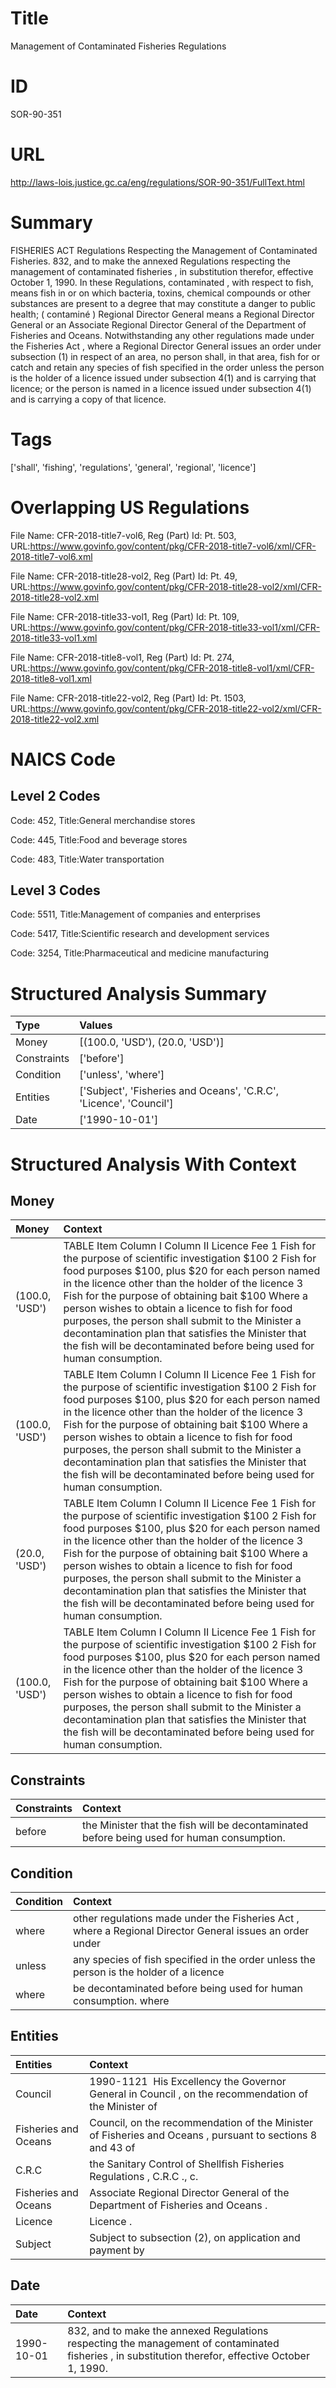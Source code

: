 # Title
Management of Contaminated Fisheries Regulations


# ID
SOR-90-351

# URL
http://laws-lois.justice.gc.ca/eng/regulations/SOR-90-351/FullText.html


# Summary
FISHERIES ACT Regulations Respecting the Management of Contaminated Fisheries.
832, and to make the annexed  Regulations respecting the management of contaminated fisheries , in substitution therefor, effective October 1, 1990.
In these Regulations, contaminated , with respect to fish, means fish in or on which bacteria, toxins, chemical compounds or other substances are present to a degree that may constitute a danger to public health; ( contaminé ) Regional Director General  means a Regional Director General or an Associate Regional Director General of the Department of Fisheries and Oceans.
Notwithstanding any other regulations made under the  Fisheries Act , where a Regional Director General issues an order under subsection (1) in respect of an area, no person shall, in that area, fish for or catch and retain any species of fish specified in the order unless the person is the holder of a licence issued under subsection 4(1) and is carrying that licence; or the person is named in a licence issued under subsection 4(1) and is carrying a copy of that licence.


# Tags
['shall', 'fishing', 'regulations', 'general', 'regional', 'licence']


# Overlapping US Regulations
File Name: CFR-2018-title7-vol6, Reg (Part) Id: Pt. 503, URL:https://www.govinfo.gov/content/pkg/CFR-2018-title7-vol6/xml/CFR-2018-title7-vol6.xml

File Name: CFR-2018-title28-vol2, Reg (Part) Id: Pt. 49, URL:https://www.govinfo.gov/content/pkg/CFR-2018-title28-vol2/xml/CFR-2018-title28-vol2.xml

File Name: CFR-2018-title33-vol1, Reg (Part) Id: Pt. 109, URL:https://www.govinfo.gov/content/pkg/CFR-2018-title33-vol1/xml/CFR-2018-title33-vol1.xml

File Name: CFR-2018-title8-vol1, Reg (Part) Id: Pt. 274, URL:https://www.govinfo.gov/content/pkg/CFR-2018-title8-vol1/xml/CFR-2018-title8-vol1.xml

File Name: CFR-2018-title22-vol2, Reg (Part) Id: Pt. 1503, URL:https://www.govinfo.gov/content/pkg/CFR-2018-title22-vol2/xml/CFR-2018-title22-vol2.xml




# NAICS Code
## Level 2 Codes
Code: 452, Title:General merchandise stores

Code: 445, Title:Food and beverage stores

Code: 483, Title:Water transportation




## Level 3 Codes
Code: 5511, Title:Management of companies and enterprises

Code: 5417, Title:Scientific research and development services

Code: 3254, Title:Pharmaceutical and medicine manufacturing







# Structured Analysis Summary
| Type        | Values                                                             |
|:------------|:-------------------------------------------------------------------|
| Money       | [(100.0, 'USD'), (20.0, 'USD')]                                    |
| Constraints | ['before']                                                         |
| Condition   | ['unless', 'where']                                                |
| Entities    | ['Subject', 'Fisheries and Oceans', 'C.R.C', 'Licence', 'Council'] |
| Date        | ['1990-10-01']                                                     |


# Structured Analysis With Context
 


## Money
| Money          | Context                                                                                                                                                                                                                                                                                                                                                                                                                                                                                                         |
|:---------------|:----------------------------------------------------------------------------------------------------------------------------------------------------------------------------------------------------------------------------------------------------------------------------------------------------------------------------------------------------------------------------------------------------------------------------------------------------------------------------------------------------------------|
| (100.0, 'USD') | TABLE Item Column I Column II Licence Fee 1 Fish for the purpose of scientific investigation $100 2 Fish for food purposes $100, plus $20 for each person named in the licence other than the holder of the licence 3 Fish for the purpose of obtaining bait $100 Where a person wishes to obtain a licence to fish for food purposes, the person shall submit to the Minister a decontamination plan that satisfies the Minister that the fish will be decontaminated before being used for human consumption. |
| (100.0, 'USD') | TABLE Item Column I Column II Licence Fee 1 Fish for the purpose of scientific investigation $100 2 Fish for food purposes $100, plus $20 for each person named in the licence other than the holder of the licence 3 Fish for the purpose of obtaining bait $100 Where a person wishes to obtain a licence to fish for food purposes, the person shall submit to the Minister a decontamination plan that satisfies the Minister that the fish will be decontaminated before being used for human consumption. |
| (20.0, 'USD')  | TABLE Item Column I Column II Licence Fee 1 Fish for the purpose of scientific investigation $100 2 Fish for food purposes $100, plus $20 for each person named in the licence other than the holder of the licence 3 Fish for the purpose of obtaining bait $100 Where a person wishes to obtain a licence to fish for food purposes, the person shall submit to the Minister a decontamination plan that satisfies the Minister that the fish will be decontaminated before being used for human consumption. |
| (100.0, 'USD') | TABLE Item Column I Column II Licence Fee 1 Fish for the purpose of scientific investigation $100 2 Fish for food purposes $100, plus $20 for each person named in the licence other than the holder of the licence 3 Fish for the purpose of obtaining bait $100 Where a person wishes to obtain a licence to fish for food purposes, the person shall submit to the Minister a decontamination plan that satisfies the Minister that the fish will be decontaminated before being used for human consumption. |


## Constraints
| Constraints   | Context                                                                                     |
|:--------------|:--------------------------------------------------------------------------------------------|
| before        | the Minister that the fish will be decontaminated before  being used for human consumption. |


## Condition
| Condition   | Context                                                                                                  |
|:------------|:---------------------------------------------------------------------------------------------------------|
| where       | other regulations made under the Fisheries Act , where a Regional Director General issues an order under |
| unless      | any species of fish specified in the order unless the person is the holder of a licence                  |
| where       | be decontaminated before being used for human consumption. where                                         |


## Entities
| Entities             | Context                                                                                                   |
|:---------------------|:----------------------------------------------------------------------------------------------------------|
| Council              | 1990-1121  His Excellency the Governor General in  Council , on the recommendation of the Minister of     |
| Fisheries and Oceans | Council, on the recommendation of the Minister of Fisheries and Oceans , pursuant to sections 8 and 43 of |
| C.R.C                | the Sanitary Control of Shellfish Fisheries Regulations , C.R.C ., c.                                     |
| Fisheries and Oceans | Associate Regional Director General of the Department of Fisheries and Oceans .                           |
| Licence              | Licence .                                                                                                 |
| Subject              | Subject to subsection (2), on application and payment by                                                  |


## Date
| Date       | Context                                                                                                                                              |
|:-----------|:-----------------------------------------------------------------------------------------------------------------------------------------------------|
| 1990-10-01 | 832, and to make the annexed  Regulations respecting the management of contaminated fisheries , in substitution therefor, effective October 1, 1990. |


